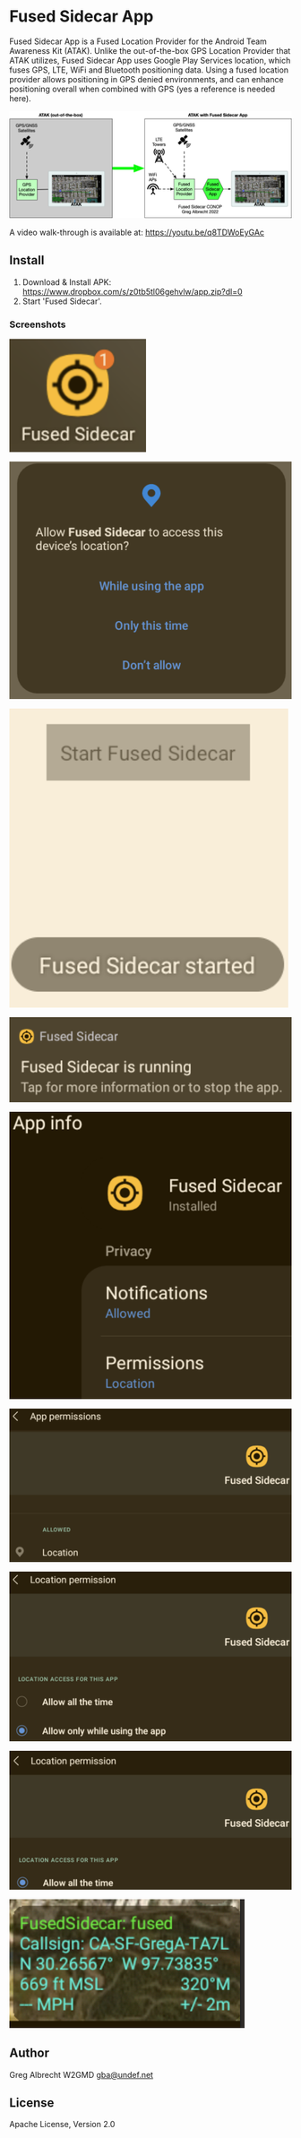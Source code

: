 # Fused Sidecar App

Fused Sidecar App is a Fused Location Provider for the Android Team Awareness Kit (ATAK). Unlike the out-of-the-box GPS Location Provider that ATAK utilizes, Fused Sidecar App uses Google Play Services location, which fuses GPS, LTE, WiFi and Bluetooth positioning data. Using a fused location provider allows positioning in GPS denied environments, and can enhance positioning overall when combined with GPS (yes a reference is needed here).

![Fused Sidecar CONOP](docs/fusedsidecar_conop.png)

A video walk-through is available at: https://youtu.be/q8TDWoEyGAc

## Install

1. Download & Install APK: https://www.dropbox.com/s/z0tb5tl06gehvlw/app.zip?dl=0
2. Start 'Fused Sidecar'.

### Screenshots

![Fused Sidecar App icon](docs/icon.png)

![Location Prompt](docs/location_prompt.png)

![Start Fused Sidecar](docs/start.png)

![Fused Sidecar notification](docs/notification.png)

![Fused Sidecar App info](docs/app_info.png)

![Fused Sidecar App permissions](docs/app_permissions.png)

![Fused Sidecar App permissions background off](docs/app_permissions_off.png)

![Fused Sidecar App permissions background on](docs/app_permissions_on.png)

![Fused Sidecar App ATAK](docs/atak.png)


## Author
Greg Albrecht W2GMD <gba@undef.net>

## License
Apache License, Version 2.0

